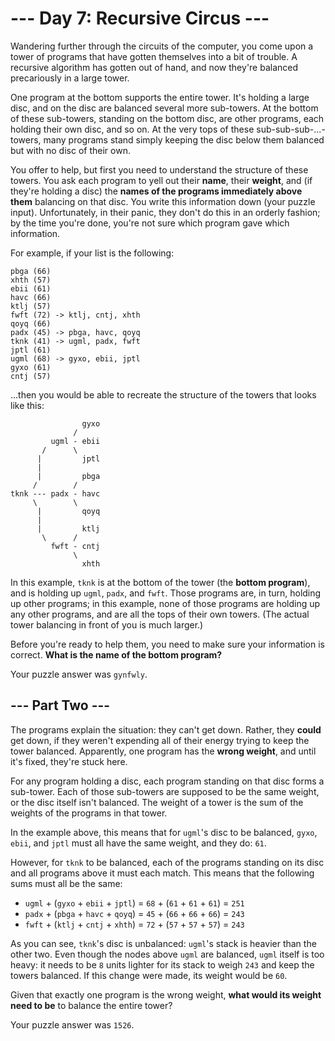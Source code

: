# --- Day 7: Recursive Circus ---

Wandering further through the circuits of the computer, you come upon a tower
of programs that have gotten themselves into a bit of trouble. A recursive
algorithm has gotten out of hand, and now they're balanced precariously in a
large tower.

One program at the bottom supports the entire tower. It's holding a large disc,
and on the disc are balanced several more sub-towers. At the bottom of these
sub-towers, standing on the bottom disc, are other programs, each holding their
own disc, and so on. At the very tops of these sub-sub-sub-...-towers, many
programs stand simply keeping the disc below them balanced but with no disc of
their own.

You offer to help, but first you need to understand the structure of these
towers. You ask each program to yell out their **name**, their **weight**, and
(if they're holding a disc) the **names of the programs immediately above
them** balancing on that disc. You write this information down (your puzzle
input).  Unfortunately, in their panic, they don't do this in an orderly
fashion; by the time you're done, you're not sure which program gave which
information.

For example, if your list is the following:

```
pbga (66)
xhth (57)
ebii (61)
havc (66)
ktlj (57)
fwft (72) -> ktlj, cntj, xhth
qoyq (66)
padx (45) -> pbga, havc, qoyq
tknk (41) -> ugml, padx, fwft
jptl (61)
ugml (68) -> gyxo, ebii, jptl
gyxo (61)
cntj (57)
```

...then you would be able to recreate the structure of the towers that looks
like this:

```
                gyxo
              /     
         ugml - ebii
       /      \     
      |         jptl
      |        
      |         pbga
     /        /
tknk --- padx - havc
     \        \
      |         qoyq
      |             
      |         ktlj
       \      /     
         fwft - cntj
              \     
                xhth
```

In this example, `tknk` is at the bottom of the tower (the **bottom program**),
and is holding up `ugml`, `padx`, and `fwft`. Those programs are, in turn,
holding up other programs; in this example, none of those programs are holding
up any other programs, and are all the tops of their own towers. (The actual
tower balancing in front of you is much larger.)

Before you're ready to help them, you need to make sure your information is
correct. **What is the name of the bottom program?**

Your puzzle answer was `gynfwly`.

## --- Part Two ---

The programs explain the situation: they can't get down. Rather, they **could**
get down, if they weren't expending all of their energy trying to keep the
tower balanced. Apparently, one program has the **wrong weight**, and until
it's fixed, they're stuck here.

For any program holding a disc, each program standing on that disc forms a
sub-tower. Each of those sub-towers are supposed to be the same weight, or the
disc itself isn't balanced. The weight of a tower is the sum of the weights of
the programs in that tower.

In the example above, this means that for `ugml`'s disc to be balanced, `gyxo`,
`ebii`, and `jptl` must all have the same weight, and they do: `61`.

However, for `tknk` to be balanced, each of the programs standing on its disc
and all programs above it must each match. This means that the following sums
must all be the same:

* `ugml` + (`gyxo` + `ebii` + `jptl`) = `68` + (`61` + `61` + `61`) = `251`
* `padx` + (`pbga` + `havc` + `qoyq`) = `45` + (`66` + `66` + `66`) = `243`
* `fwft` + (`ktlj` + `cntj` + `xhth`) = `72` + (`57` + `57` + `57`) = `243`

As you can see, `tknk`'s disc is unbalanced: `ugml`'s stack is heavier than the
other two. Even though the nodes above `ugml` are balanced, `ugml` itself is
too heavy: it needs to be `8` units lighter for its stack to weigh `243` and
keep the towers balanced. If this change were made, its weight would be `60`.

Given that exactly one program is the wrong weight, **what would its weight
need to be** to balance the entire tower?

Your puzzle answer was `1526`.
